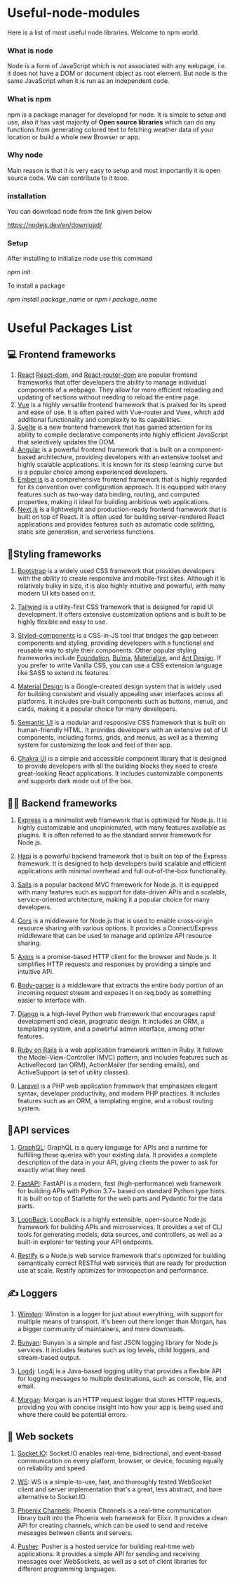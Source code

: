 # Useful-node-modules
Here is a list of most useful node libraries. Welcome to npm world.

### What is node
Node is a form of JavaScript which is not associated with any webpage, i.e. it does not have a DOM or document object as root element. But node is the same JavaScript
when it is run as an independent code. 

### What is npm
npm is a package manager for developed for node. It is simple to setup and use, also it has vast majority of <strong>Open source libraries</strong> which can do any 
functions from generating colored text to fetching weather data of your location  or build a whole new Browser or app.

### Why node
Main reason is that it is very easy to setup and most importantly it is open source code. We can contribute to it tooo.

### installation
You can download node from the link given below

https://nodejs.dev/en/download/

### Setup
After installing to initialize node use this command

<em>npm init</em>

To install a package

<em>npm install package_name</em>
or
<em>npm i package_name</em>


# Useful Packages List

## 💻 Frontend frameworks

1. [React](https://reactjs.org/) [React-dom](https://reactjs.org/docs/react-dom.html), and [React-router-dom](https://reactrouter.com/web/guides/quick-start) are popular frontend frameworks that offer developers the ability to manage individual components of a webpage. They allow for more efficient reloading and updating of sections without needing to reload the entire page.
2. [Vue](https://vuejs.org/!)
 is a highly versatile frontend framework that is praised for its speed and ease of use. It is often paired with Vue-router and Vuex, which add additional functionality and complexity to its capabilities.
3. [Svelte](https://svelte.dev/)
 is a new frontend framework that has gained attention for its ability to compile declarative components into highly efficient JavaScript that selectively updates the DOM.
4. [Angular](https://angular.io/)
 is a powerful frontend framework that is built on a component-based architecture, providing developers with an extensive toolset and highly scalable applications. It is known for its steep learning curve but is a popular choice among experienced developers.
5. [Ember.js](https://emberjs.com/)
 is a comprehensive frontend framework that is highly regarded for its convention over configuration approach. It is equipped with many features such as two-way data binding, routing, and computed properties, making it ideal for building ambitious web applications.
6. [Next.js](https://nextjs.org/)
 is a lightweight and production-ready frontend framework that is built on top of React. It is often used for building server-rendered React applications and provides features such as automatic code splitting, static site generation, and serverless functions.

## 🎨Styling frameworks
1. [Bootstrap](https://getbootstrap.com/) is a widely used CSS framework that provides developers with the ability to create responsive and mobile-first sites. Although it is relatively bulky in size, it is also highly intuitive and powerful, with many modern UI kits based on it.

2. [Tailwind](https://tailwindcss.com/) is a utility-first CSS framework that is designed for rapid UI development. It offers extensive customization options and is built to be highly flexible and easy to use.

3. [Styled-components](https://styled-components.com/) is a CSS-in-JS tool that bridges the gap between components and styling, providing developers with a functional and reusable way to style their components. Other popular styling frameworks include [Foundation](https://foundation.zurb.com/), [Bulma](https://bulma.io/), [Materialize](https://materializecss.com/), and [Ant Design](https://ant.design/). If you prefer to write Vanilla CSS, you can use a CSS extension language like SASS to extend its features.

4. [Material Design](https://material.io/design) is a Google-created design system that is widely used for building consistent and visually appealing user interfaces across all platforms. It includes pre-built components such as buttons, menus, and cards, making it a popular choice for many developers.

5. [Semantic UI](https://semantic-ui.com/) is a modular and responsive CSS framework that is built on human-friendly HTML. It provides developers with an extensive set of UI components, including forms, grids, and menus, as well as a theming system for customizing the look and feel of their app.

6. [Chakra UI](https://chakra-ui.com/) is a simple and accessible component library that is designed to provide developers with all the building blocks they need to create great-looking React applications. It includes customizable components and supports dark mode out of the box.

## 🧑‍💻 Backend frameworks

1. [Express](https://expressjs.com/) is a minimalist web framework that is optimized for Node.js. It is highly customizable and unopinionated, with many features available as plugins. It is often referred to as the standard server framework for Node.js.

2. [Hapi](https://hapi.dev/) is a powerful backend framework that is built on top of the Express framework. It is designed to help developers build scalable and efficient applications with minimal overhead and full out-of-the-box functionality.

3. [Sails](https://sailsjs.com/) is a popular backend MVC framework for Node.js. It is equipped with many features such as support for data-driven APIs and a scalable, service-oriented architecture, making it a popular choice for many developers.

4. [Cors](https://www.npmjs.com/package/cors) is a middleware for Node.js that is used to enable cross-origin resource sharing with various options. It provides a Connect/Express middleware that can be used to manage and optimize API resource sharing.

5. [Axios](https://axios-http.com/docs/intro) is a promise-based HTTP client for the browser and Node.js. It simplifies HTTP requests and responses by providing a simple and intuitive API. 

6. [Body-parser](https://www.npmjs.com/package/body-parser) is a middleware that extracts the entire body portion of an incoming request stream and exposes it on req.body as something easier to interface with.

7. [Django](https://www.djangoproject.com/) is a high-level Python web framework that encourages rapid development and clean, pragmatic design. It includes an ORM, a templating system, and a powerful admin interface, among other features.

8. [Ruby on Rails](https://rubyonrails.org/) is a web application framework written in Ruby. It follows the Model-View-Controller (MVC) pattern, and includes features such as ActiveRecord (an ORM), ActionMailer (for sending emails), and ActiveSupport (a set of utility classes).

9. [Laravel](https://laravel.com/) is a PHP web application framework that emphasizes elegant syntax, developer productivity, and modern PHP practices. It includes features such as an ORM, a templating engine, and a robust routing system.

## 🧩API services

1. [GraphQL](https://graphql.org/): GraphQL is a query language for APIs and a runtime for fulfilling those queries with your existing data. It provides a complete description of the data in your API, giving clients the power to ask for exactly what they need.

2. [FastAPI](https://fastapi.tiangolo.com/): FastAPI is a modern, fast (high-performance) web framework for building APIs with Python 3.7+ based on standard Python type hints. It is built on top of Starlette for the web parts and Pydantic for the data parts.

3. [LoopBack](https://loopback.io/): LoopBack is a highly extensible, open-source Node.js framework for building APIs and microservices. It provides a set of CLI tools for generating models, data sources, and controllers, as well as a built-in explorer for testing your API endpoints.

4. [Restify](http://restify.com/) is a Node.js web service framework that's optimized for building semantically correct RESTful web services that are ready for production use at scale. Restify optimizes for introspection and performance.

## ✍ Loggers
1. [Winston](https://github.com/winstonjs/winston): Winston is a logger for just about everything, with support for multiple means of transport. It's been out there longer than Morgan, has a bigger community of maintainers, and more downloads.

2. [Bunyan](https://github.com/trentm/node-bunyan): Bunyan is a simple and fast JSON logging library for Node.js services. It includes features such as log levels, child loggers, and stream-based output.

3. [Log4j](https://logging.apache.org/log4j/2.x/): Log4j is a Java-based logging utility that provides a flexible API for logging messages to multiple destinations, such as console, file, and email.

4. [Morgan](https://github.com/expressjs/morgan): Morgan is an HTTP request logger that stores HTTP requests, providing you with concise insight into how your app is being used and where there could be potential errors.

## 🤝 Web sockets

1. [Socket.IO](https://socket.io/): Socket.IO enables real-time, bidirectional, and event-based communication on every platform, browser, or device, focusing equally on reliability and speed.

2. [WS](https://github.com/websockets/ws): WS is a simple-to-use, fast, and thoroughly tested WebSocket client and server implementation that's a great, less abstract, and bare alternative to Socket.IO.

3. [Phoenix Channels](https://hexdocs.pm/phoenix/channels.html): Phoenix Channels is a real-time communication library built into the Phoenix web framework for Elixir. It provides a clean API for creating channels, which can be used to send and receive messages between clients and servers.

4. [Pusher](https://pusher.com/): Pusher is a hosted service for building real-time web applications. It provides a simple API for sending and receiving messages over WebSockets, as well as a set of client libraries for different programming languages.
